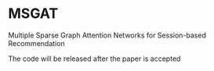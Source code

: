 # MSGAT
Multiple Sparse Graph Attention Networks for Session-based Recommendation

The code will be released after the paper is accepted
